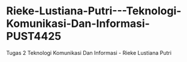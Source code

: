 # Rieke-Lustiana-Putri---Teknologi-Komunikasi-Dan-Informasi-PUST4425
Tugas 2 Teknologi Komunikasi Dan Informasi - Rieke Lustiana Putri
